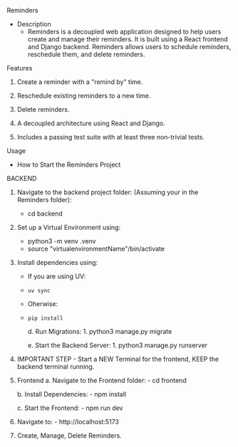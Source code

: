 Reminders
  - Description
      - Reminders is a decoupled web application designed to help users create
        and manage their reminders. It is built using a React frontend and Django backend.
        Reminders allows users to schedule reminders, reschedule them, and delete reminders.

Features
  1. Create a reminder with a "remind by" time.

  2. Reschedule existing reminders to a new time.

  3. Delete reminders.

  4. A decoupled architecture using React and Django.

  5. Includes a passing test suite with at least three non-trivial tests.

Usage
- How to Start the Reminders Project

BACKEND
1. Navigate to the backend project folder: (Assuming your in the Reminders folder):
   - cd backend
   
2. Set up a Virtual Environment using:
   - python3 -m venv .venv
   - source "virtualenvironmentName"/bin/activate
   
3. Install dependencies using:
   - If you are using UV:
   -     uv sync
   -   Oherwise:
   -     pip install

     d. Run Migrations:
           1. python3 manage.py migrate

     e. Start the Backend Server:
           1. python3 manage.py runserver

5. IMPORTANT STEP - Start a NEW Terminal for the frontend, KEEP the backend terminal running.

6. Frontend
    a. Navigate to the Frontend folder:
         - cd frontend

    b. Install Dependencies:
         - npm install

    c. Start the Frontend:
         - npm run dev

7. Navigate to:
         - http://localhost:5173

8. Create, Manage, Delete Reminders.

   
   
   


